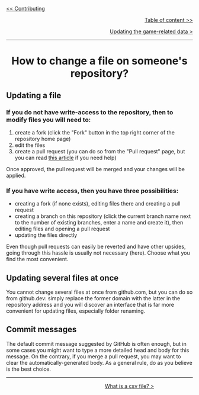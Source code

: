 <div align="left">
  
  [<< Contributing](/CONTRIBUTING.md)
  
</div>

<div align="right">
  
  [Table of content >>](table-of-content.md)
  
</div>

<div align="right">
  
  [Updating the game-related data >](community-gathered-data.md)
  
</div>

<hr>

<div align="center">

# How to change a file on someone's repository?

</div>

## Updating a file
### If you do not have write-access to the repository, then to modify files you will need to:
1) create a fork (click the "Fork" button in the top right corner of the repository home page)
2) edit the files
3) create a pull request (you can do so from the "Pull request" page, but you can read [this article]("https://docs.github.com/en/pull-requests/collaborating-with-pull-requests/proposing-changes-to-your-work-with-pull-requests/creating-a-pull-request-from-a-fork) if you need help)

Once approved, the pull request will be merged and your changes will be applied.<br>

### If you have write access, then you have three possibilities:
* creating a fork (if none exists), editing files there and creating a pull request
* creating a branch on this repository (click the current branch name next to the number of existing branches, enter a name and create it), then editing files and opening a pull request
* updating the files directly

Even though pull requests can easily be reverted and have other upsides, going through this hassle is usually not necessary (here). Choose what you find the most convenient.

## Updating several files at once
You cannot change several files at once from github.com, but you can do so from github.dev: simply replace the former domain with the latter in the repository address and you will discover an interface that is far more convenient for updating files, especially folder renaming.

## Commit messages
The default commit message suggested by GitHub is often enough, but in some cases you might want to type a more detailed head and body for this message. On the contrary, if you merge a pull request, you may want to clear the automatically-generated body.
As a general rule, do as you believe is the best choice.

<hr>

<div align="center">
  
   $~~~~~~~~~~~~~~~~~~~~~~~~~~~~~~~~~~~~~~~~$ [What is a csv file? >](what-is-a-csv-file.md) 
  
</div>
